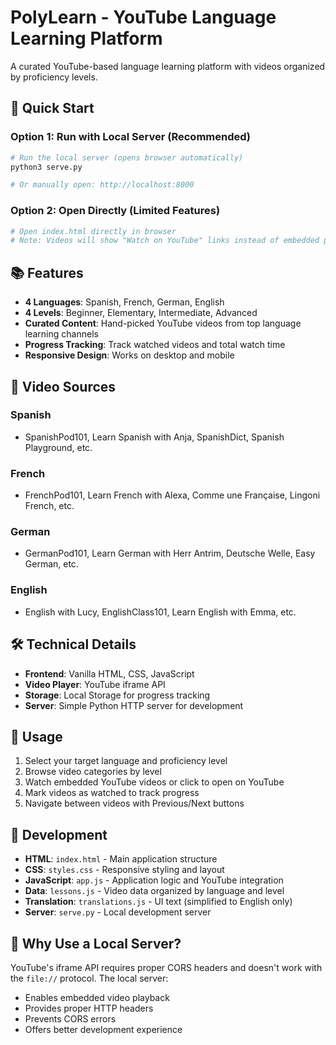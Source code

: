 # PolyLearn - YouTube Language Learning Platform

A curated YouTube-based language learning platform with videos organized by proficiency levels.

## 🚀 Quick Start

### Option 1: Run with Local Server (Recommended)
```bash
# Run the local server (opens browser automatically)
python3 serve.py

# Or manually open: http://localhost:8000
```

### Option 2: Open Directly (Limited Features)
```bash
# Open index.html directly in browser
# Note: Videos will show "Watch on YouTube" links instead of embedded players
```

## 📚 Features

- **4 Languages**: Spanish, French, German, English
- **4 Levels**: Beginner, Elementary, Intermediate, Advanced  
- **Curated Content**: Hand-picked YouTube videos from top language learning channels
- **Progress Tracking**: Track watched videos and total watch time
- **Responsive Design**: Works on desktop and mobile

## 🎥 Video Sources

### Spanish
- SpanishPod101, Learn Spanish with Anja, SpanishDict, Spanish Playground, etc.

### French  
- FrenchPod101, Learn French with Alexa, Comme une Française, Lingoni French, etc.

### German
- GermanPod101, Learn German with Herr Antrim, Deutsche Welle, Easy German, etc.

### English
- English with Lucy, EnglishClass101, Learn English with Emma, etc.

## 🛠 Technical Details

- **Frontend**: Vanilla HTML, CSS, JavaScript
- **Video Player**: YouTube iframe API
- **Storage**: Local Storage for progress tracking
- **Server**: Simple Python HTTP server for development

## 📝 Usage

1. Select your target language and proficiency level
2. Browse video categories by level
3. Watch embedded YouTube videos or click to open on YouTube
4. Mark videos as watched to track progress
5. Navigate between videos with Previous/Next buttons

## 🔧 Development

- **HTML**: `index.html` - Main application structure
- **CSS**: `styles.css` - Responsive styling and layout
- **JavaScript**: `app.js` - Application logic and YouTube integration
- **Data**: `lessons.js` - Video data organized by language and level
- **Translation**: `translations.js` - UI text (simplified to English only)
- **Server**: `serve.py` - Local development server

## 🎯 Why Use a Local Server?

YouTube's iframe API requires proper CORS headers and doesn't work with the `file://` protocol. The local server:
- Enables embedded video playback
- Provides proper HTTP headers
- Prevents CORS errors
- Offers better development experience
